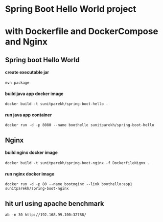 # Spring Boot Hello World project
# with Dockerfile and DockerCompose and Nginx



## Spring boot Hello World

#### create executable jar

``` mvn package ```

#### build java app docker image

``` docker build -t sunitparekh/spring-boot-hello . ```

#### run java app container

``` docker run -d -p 8080 --name boothello sunitparekh/spring-boot-hello ```



## Nginx

#### build nginx docker image

``` docker build -t sunitparekh/spring-boot-nginx -f DockerfileNignx .  ```

#### run nginx docker image

``` docker run -d -p 80 --name bootnginx --link boothello:app1 sunitparekh/spring-boot-nginx ```



## hit url using apache benchmark

``` ab -n 30 http://192.168.99.100:32788/ ```
